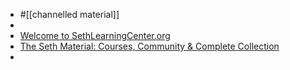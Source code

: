 - #[[channelled material]]
-
- [Welcome to SethLearningCenter.org](https://www.sethlearningcenter.org/)
- [The Seth Material: Courses, Community & Complete Collection](https://sethcenter.com/)
-